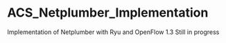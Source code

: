 # ACS_Netplumber_Implementation
Implementation of Netplumber with Ryu and OpenFlow 1.3
Still in progress
